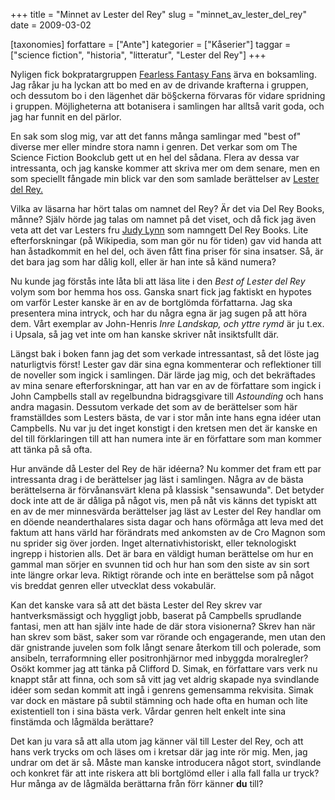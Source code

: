 +++
title = "Minnet av Lester del Rey"
slug = "minnet_av_lester_del_rey"
date = 2009-03-02

[taxonomies]
forfattare = ["Ante"]
kategorier = ["Kåserier"]
taggar = ["science fiction", "historia", "litteratur", "Lester del Rey"]
+++

Nyligen fick bokpratargruppen <a href="http://fearlessfantasy.wordpress.com/">Fearless Fantasy Fans</a> ärva en boksamling. Jag råkar ju ha lyckan att bo med en av de drivande krafterna i gruppen, och dessutom bo i den lägenhet där bö§ckerna förvaras för vidare spridning i gruppen. Möjligheterna att botanisera i samlingen har alltså varit goda, och jag har funnit en del pärlor.

En sak som slog mig, var att det fanns många samlingar med "best of" diverse mer eller mindre stora namn i genren. Det verkar som om The Science Fiction Bookclub gett ut en hel del sådana. Flera av dessa var intressanta, och jag kanske kommer att skriva mer om dem senare, men en som speciellt fångade min blick var den som samlade berättelser av <a href="http://en.wikipedia.org/wiki/Lester_Del_Rey">Lester del Rey.</a>

<!-- more -->

Vilka av läsarna har hört talas om namnet del Rey? Är det via Del Rey Books, månne? Själv hörde jag talas om namnet på det viset, och då fick jag även veta att det var Lesters fru <a href="http://en.wikipedia.org/wiki/Judy-Lynn_del_Rey">Judy Lynn</a> som namngett Del Rey Books. Lite efterforskningar (på Wikipedia, som man gör nu för tiden) gav vid handa att han åstadkommit en hel del, och även fått fina priser för sina insatser. Så, är det bara jag som har dålig koll, eller är han inte så känd numera?

Nu kunde jag förstås inte låta bli att läsa lite i den <em>Best of Lester del Rey</em> volym som bor hemma hos oss. Ganska snart fick jag faktiskt en hypotes om varför Lester kanske är en av de bortglömda författarna. Jag ska presentera mina intryck, och har du några egna är jag sugen på att höra dem. Vårt exemplar av John-Henris <em>Inre Landskap, och yttre rymd</em> är ju t.ex. i Upsala, så jag vet inte om han kanske skriver nåt insiktsfullt där.

Längst bak i boken fann jag det som verkade intressantast, så det löste jag naturligtvis först! Lester gav där sina egna kommenterar och reflektioner till de noveller som ingick i samlingen. Där lärde jag mig, och det bekräftades av mina senare efterforskningar, att han var en av de författare som ingick i John Campbells stall av regelbundna bidragsgivare till <em>Astounding</em> och hans andra magasin. Dessutom verkade det som av de berättelser som här framställdes som Lesters bästa, de var i stor mån inte hans egna idéer utan Campbells. Nu var ju det inget konstigt i den kretsen men det är kanske en del till förklaringen till att han numera inte är en författare som man kommer att tänka på så ofta.

Hur använde då Lester del Rey de här idéerna? Nu kommer det fram ett par intressanta drag i de berättelser jag läst i samlingen. Några av de bästa berättelserna är förvånansvärt klena på klassisk "sensawunda". Det betyder dock inte att de är dåliga på något vis, men på nåt vis känns det typiskt att en av de mer minnesvärda berättelser jag läst av Lester del Rey handlar om en döende neanderthalares sista dagar och hans oförmåga att leva med det faktum att hans värld har förändrats med ankomsten av de Cro Magnon som nu sprider sig över jorden. Inget alternativhistoriskt, eller teknologiskt ingrepp i historien alls. Det är bara en väldigt human berättelse om hur en gammal man sörjer en svunnen tid och hur han som den siste av sin sort inte längre orkar leva. Riktigt rörande och inte en berättelse som på något vis breddat genren eller utvecklat dess vokabulär.

Kan det kanske vara så att det bästa Lester del Rey skrev var hantverksmässigt och hyggligt jobb, baserat på Campbells sprudlande fantasi, men att han själv inte hade de där stora visionerna? Skrev han när han skrev som bäst, saker som var rörande och engagerande, men utan den där gnistrande juvelen som folk långt senare återkom till och polerade, som ansibeln, terraformning eller positronhjärnor med inbyggda moralregler? Osökt kommer jag att tänka på Clifford D. Simak, en författare vars verk nu knappt står att finna, och som så vitt jag vet aldrig skapade nya svindlande idéer som sedan kommit att ingå i genrens gemensamma rekvisita. Simak var dock en mästare på subtil stämning och hade ofta en human och lite existentiell ton i sina bästa verk. Vårdar genren helt enkelt inte sina finstämda och lågmälda berättare?

Det kan ju vara så att alla utom jag känner väl till Lester del Rey, och att hans verk trycks om och läses om i kretsar där jag inte rör mig. Men, jag undrar om det är så. Måste man kanske introducera något stort, svindlande och konkret fär att inte riskera att bli bortglömd eller i alla fall falla ur tryck? Hur många av de lågmälda berättarna från förr känner <strong>du</strong> till?
